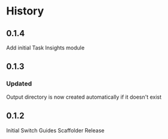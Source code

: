 # History

## 0.1.4
Add initial Task Insights module

## 0.1.3

### Updated
Output directory is now created automatically if it doesn't exist

## 0.1.2

Initial Switch Guides Scaffolder Release